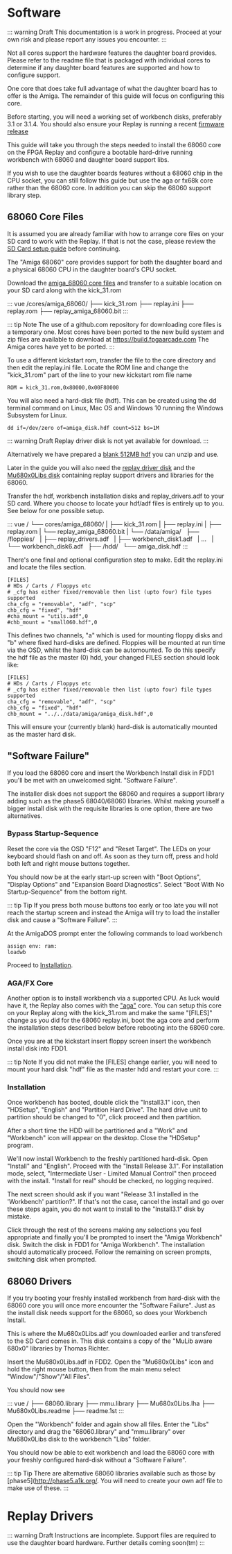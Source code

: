 # Software

::: warning Draft
This documentation is a work in progress. Proceed at your own risk and please report
any issues you encounter.
:::

Not all cores support the hardware features the daughter board provides.
Please refer to the readme file that is packaged with individual cores to
determine if any daughter board features are supported and how to configure support.

One core that does take full advantage of what the daughter board has to offer
is the Amiga. The remainder of this guide will focus on configuring this core.

Before starting, you will need a working set of workbench disks, preferably
3.1 or 3.1.4. You should also ensure your Replay is running a recent
[firmware release](/guide/replay1/firmware-upgrade)

This guide will take you through the steps needed to install the 68060 core
on the FPGA Replay and configure a bootable hard-drive running workbench
with 68060 and daughter board support libs.

If you wish to use the daughter boards features without a 68060 chip in the
CPU socket, you can still follow this guide but use the aga or fx68k core
rather than the 68060 core. In addition you can skip the 68060 support
library step.

## 68060 Core Files

It is assumed you are already familiar with how to arrange core files on your
SD card to work with the Replay. If that is not the case, please review the
[SD Card setup guide](/guide/replay1/sd-setup.html#loader-core) before continuing.

The "Amiga 68060" core provides support for both the daughter board and a physical
68060 CPU in the daughter board's CPU socket.

Download the [amiga_68060 core files](https://github.com/FPGAArcade/replay_release/tree/master/amiga/amiga_68060/)
and transfer to a suitable location on your SD card along with the kick_31.rom

::: vue
/cores/amiga_68060/
├── kick_31.rom
├── replay.ini
├── replay.rom
├── replay_amiga_68060.bit
:::

<!-- TODO: Add note on what the replay.rom file is -->

::: tip Note
The use of a github.com repository for downloading core files is a temporary one.
Most cores have been ported to the new build system and zip files are available
to download at https://build.fpgaarcade.com The Amiga cores have yet to be ported.
:::

To use a different kickstart rom, transfer the file to the core directory
and then edit the replay.ini file. Locate the ROM line and change the "kick_31.rom"
part of the line to your new kickstart rom file name

```
ROM = kick_31.rom,0x80000,0x00F80000
```

<!-- TODO: Check if this creates a valid zero'd file rather than sparse.

Windows users alternatively can use

```
fsutil file createnew amiga_disk.hdf 536870912
```
 -->

<!-- [AMedia's guide](http://amiga.amedia-computer.com/document/Minimig/HDF_Creation_Minimig_English.pdf) -->

You will also need a hard-disk file (hdf). This can be created using the dd
terminal command on Linux, Mac OS and Windows 10 running the Windows Subsystem
for Linux.

```
dd if=/dev/zero of=amiga_disk.hdf count=512 bs=1M
```

::: warning Draft
Replay driver disk is not yet available for download.
:::

Alternatively we have prepared a
[blank 512MB hdf](https://github.com/FPGAArcade/replay_release/tree/master/amiga/support/amiga_disk_512MB.hdf.zip) you
can unzip and use.

Later in the guide you will also need the
[replay driver disk](https://github.com/FPGAArcade/replay_release/tree/master/amiga/support/replay_drivers.adf.zip)
and the
[Mu680x0Libs disk](https://github.com/FPGAArcade/replay_release/blob/master/amiga/support/Mu680x0Libs.adf)
containing replay support drivers and libraries for the 68060.

Transfer the hdf, workbench installation disks and replay_drivers.adf
to your SD card. Where you choose to locate your hdf/adf files is entirely up to you.
See below for one possible setup.

::: vue
/
└── cores/amiga_68060/
|   ├── kick_31.rom
|   ├── replay.ini
|   ├── replay.rom
|   └── replay_amiga_68060.bit
|
└── /data/amiga/
&nbsp;   ├── /floppies/
&nbsp;   |   ├── replay_drivers.adf
&nbsp;   |   ├── workbench_disk1.adf
&nbsp;   |   ...
&nbsp;   |   └── workbench_disk6.adf
&nbsp;   ├── /hdd/
&nbsp;       └── amiga_disk.hdf
:::

There's one final and optional configuration step to make. Edit the replay.ini
and locate the files section.

```
[FILES]
# HDs / Carts / Floppys etc
# _cfg has either fixed/removable then list (upto four) file types supported
cha_cfg = "removable", "adf", "scp"
chb_cfg = "fixed", "hdf"
#cha_mount = "utils.adf",0
#chb_mount = "small060.hdf",0
```

This defines two channels, "a" which is used for mounting floppy disks and "b"
where fixed hard-disks are defined. Floppies will be mounted at run time via
the OSD, whilst the hard-disk can be automounted. To do this specify the hdf
file as the master (0) hdd, your changed FILES section should look like:

```
[FILES]
# HDs / Carts / Floppys etc
# _cfg has either fixed/removable then list (upto four) file types supported
cha_cfg = "removable", "adf", "scp"
chb_cfg = "fixed", "hdf"
chb_mount = "../../data/amiga/amiga_disk.hdf",0
```

This will ensure your (currently blank) hard-disk is automatically mounted as
the master hard disk.

## "Software Failure"

If you load the 68060 core and insert the Workbench Install disk in FDD1
you'll be met with an unwelcomed sight. "Software Failure".

<!-- TODO: Image -->

The installer disk does not support the 68060 and requires
a support library adding such as the phase5 68040/68060 libraries. Whilst making
yourself a bigger install disk with the requisite libraries is one option, there
are two alternatives.

### Bypass Startup-Sequence

Reset the core via the OSD "F12" and "Reset Target". The LEDs on your keyboard should
flash on and off. As soon as they turn off, press and hold both left and right mouse buttons together.

You should now be at the early start-up screen with "Boot Options", "Display Options"
and "Expansion Board Diagnostics". Select "Boot With No Startup-Sequence" from the
bottom right.

::: tip Tip
If you press both mouse buttons too early or too late you will not reach the
startup screen and instead the Amiga will try to load the installer disk and
cause a "Software Failure".
:::

At the AmigaDOS prompt enter the following commands to load workbench

```
assign env: ram:
loadwb
```

Proceed to [Installation](#Installation).

### AGA/FX Core

<!-- TODO: Image -->

Another option is to install workbench via a supported CPU. As luck would have it, the
Replay also comes with the ["aga"](https://github.com/FPGAArcade/replay_release/tree/master/amiga/amiga_aga)
core. You can setup this core on your Replay along with the kick_31.rom and make
the same "[FILES]" change as you did for the 68060 replay.ini, boot the aga core
and perform the installation steps described below before rebooting into the 68060
core.


Once you are at the kickstart insert floppy screen insert the workbench install
disk into FDD1.

<!-- TODO: images... --->

::: tip Note
If you did not make the [FILES] change earlier, you will need to mount your
hard disk "hdf" file as the master hdd and restart your core.
:::

### Installation

Once workbench has booted, double click the "Install3.1" icon, then "HDSetup",
"English" and "Partition Hard Drive". The hard drive unit to partition should
be changed to "0", click proceed and then partition.

After a short time the HDD will be partitioned and a "Work" and "Workbench" icon
will appear on the desktop. Close the "HDSetup" program.

We'll now install Workbench to the freshly partitioned hard-disk. Open "Install" and
"English". Proceed with the "Install Release 3.1". For installation mode, select,
"Intermediate User - Limited Manual Control" then proceed with the install. "Install
for real" should be checked, no logging required.

The next screen should ask if you want "Release 3.1 installed in the 'Workbench'
partition?". If that's not the case, cancel the install and go over these steps again,
you do not want to install to the "Install3.1" disk by mistake.

Click through the rest of the screens making any selections you feel appropriate
and finally you'll be prompted to insert the "Amiga Workbench" disk. Switch the
disk in FDD1 for "Amiga Workbench". The installation should automatically proceed.
Follow the remaining on screen prompts, switching disk when prompted.


## 68060 Drivers

If you try booting your freshly installed workbench from hard-disk with the 68060
core you will once more encounter the "Software Failure". Just as the install
disk needs support for the 68060, so does your Workbench Install.

This is where the Mu680x0Libs.adf you downloaded earlier and transfered
to the SD Card comes in. This disk contains a copy of the "MuLib aware 680x0" libraries by Thomas Richter.

Insert the Mu680x0Libs.adf in FDD2. Open the "Mu680x0Libs" icon and hold the
right mouse button, then from the main menu select "Window"/"Show"/"All Files".

You should now see

::: vue
/
├── 68060.library
├── mmu.library
├── Mu680x0Libs.lha
├── Mu680x0Libs.readme
├── readme.1st
:::

Open the "Workbench" folder and again show all files. Enter the "Libs" directory
and drag the "68060.library" and "mmu.library" over Mu680x0Libs disk to the
workbench "Libs" folder.

You should now be able to exit workbench and load the 68060 core with your freshly configured
hard-disk without a "Software Failure".

::: tip Tip
There are alternative 68060 libraries available such as those by [phase5](http://phase5.a1k.org/.
You will need to create your own adf file to make use of these.
:::

# Replay Drivers

::: warning Draft
Instructions are incomplete. Support files are required to use the daughter board
hardware. Further details coming soon(tm)
:::


<!-- Also note: At this time, the local/fast ram on the Daughter board is Daughter board specific and as such, **at this time is not accessible by the Replay1 Baseboard without using the 060 core which will enable all the Daughter board Hardware also, including Ethernet,Usb, Ram etc. Note: These Upper Hardware features on the Daughterboard….The Sdcard , Audio in , RTclock and Floppydrive connector are still accessible with the 020 (aga) core regardless.
** Features and Design can or may change. -->

<!--

## Ethernet install

1) Install Roadshow (The Amiga TCP/IP stack) from the link below.
http://roadshow.apc-tcp.de/index-en.php
2) Next download the replay ethernet device replayeth.device from the link below.
https://github.com/FPGAArcade/amiga_code/tree/master/eth and copy replayeth.device to the devs:network/ and create a new roadshow netinterface. One this is done and you have rebooted your Amiga, you should then be able to download say a webbrowser and open webpages automatically. Eg: IBrowse or Netsurf etc.

## AHI Audio install

1) Download the The Main AHI installation package from the link below.
http://aminet.net/package/driver/audio/ahiusr_4.18 and follow the instructions within to install the basic files required etc.
Once this is complete, you will need to download the replay ahi audio specific files from the link below and copy the replay.audio and replay into also the devs relevant folders etc. See the folder names in the downloaded archive. https://github.com/FPGAArcade/amiga_code/tree/master/xaudio

## USB install

1) Install the Poseidon (The Amiga USB Stack) from the link below.
http://dump.platon42.de/files/ then Install Poseidon and when asked for the device name, enter replayusb.device . Reboot your Amiga and you should be able to use the USB port(s) including Wireless Keyboards & Mice dongles including for example the (Logitech k400r) and (Rapoo 8000) dongles. Currently only one of the external USB ports is functional, One port currently non-functional awaiting further work to be completed plus one USB internal header port).

::: tip Note
The upper port of the two stacked USB sockets is not currently functional. This
is believed to be a software driver issue
:::


## Real Time Clock

No software configuration is required, the core will automatically make use of the RTC.
Although you should ensure you have a CR2032 battery in the battery holder if you
do wish the clock to retain the date/time.

## Rtg install

The Daughterboard is not a requirement for the RTG installation.
However, certain games like doom or quake or possibly other upcoming Amiga or other platform / Core games etc could make use of the RTG screen modes along with the 060 accelerator.

Follow the installation instructions here to install the RTG. Installation instructions. -->

<!-- TODO: Link to RTG setup page in KB until manual for Amiga core available -->